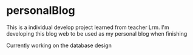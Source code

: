 # personalBlog
This is a individual develop project learned from teacher Lrm.
I'm developing this blog web to be used as my personal blog when finishing

Currently working on the database design
